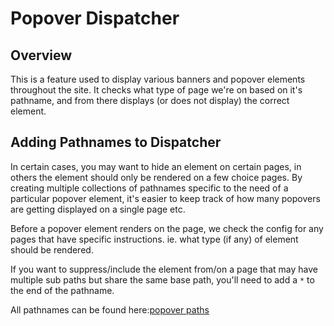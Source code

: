 # Popover Dispatcher

## Overview

This is a feature used to display various banners and popover elements throughout the site. It checks what type of page we're on based on it's pathname, and from there displays (or does not display) the correct element.

## Adding Pathnames to Dispatcher

In certain cases, you may want to hide an element on certain pages, in others the element should only be rendered on a few choice pages. By creating multiple collections of pathnames specific to the need of a particular popover element, it's easier to keep track of how many popovers are getting displayed on a single page etc.

Before a popover element renders on the page, we check the config for any pages that have specific instructions. ie. what type (if any) of element should be rendered.

If you want to suppress/include the element from/on a page that may have multiple sub paths but share the same base path, you'll need to add a `*` to the end of the pathname.

All pathnames can be found here:[popover paths](https://github.com/DoSomething/phoenix-next/blob/master/resources/assets/components/utilities/PopoverDispatcher/config.js)

